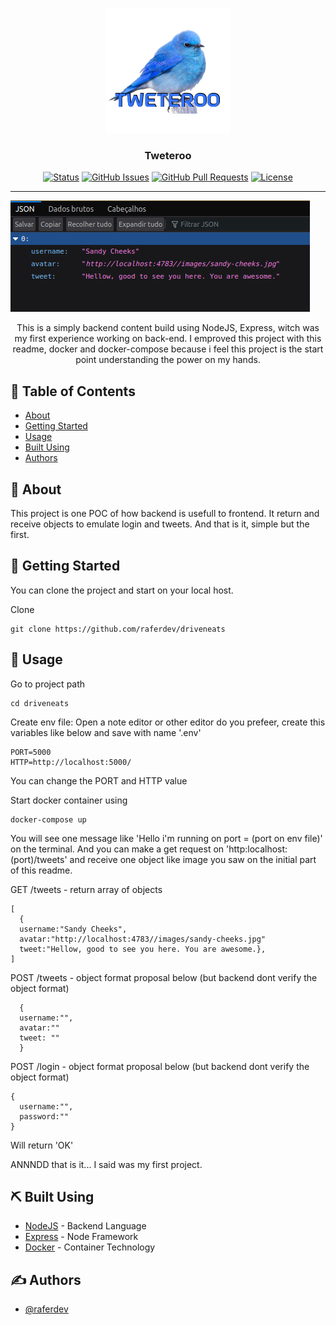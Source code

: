 <p align="center">
  <a href="https://raferdev.github.io/driveneats/">
 <img width=200px height=200px src="./readme.png" alt="Project logo"></a>
</p>

<h3 align="center">Tweteroo</h3>

<div align="center">

[![Status](https://img.shields.io/badge/status-closed-red.svg)]()
[![GitHub Issues](https://img.shields.io/github/issues/raferdev/globo.com.svg)](https://github.com//raferdev/globo.com/issues)
[![GitHub Pull Requests](https://img.shields.io/github/issues-pr/kylelobo/The-Documentation-Compendium.svg)](https://github.com/raferdev/globo.com/pulls)
[![License](https://img.shields.io/badge/license-MIT-blue.svg)](/LICENSE)

</div>

---

<img src="./readme-banner.png">

<p align="center"> This is a simply backend content build using NodeJS, Express, witch was my first experience working on back-end. I emproved this project with this readme, docker and docker-compose because i feel this project is the start point understanding the power on my hands.
</p>

## 📝 Table of Contents

- [About](#about)
- [Getting Started](#getting_started)
- [Usage](#usage)
- [Built Using](#built_using)
- [Authors](#authors)

## 🧐 About <a name = "about"></a>

This project is one POC of how backend is usefull to frontend. It return and receive objects to emulate login and tweets. And that is it, simple but the first.
## 🏁 Getting Started <a name = "getting_started"></a>

You can clone the project and start on your local host.

Clone

 ```
 git clone https://github.com/raferdev/driveneats
 ```

## 🎈 Usage <a name="usage"></a>

Go to project path 
```
cd driveneats
```
Create env file: Open a note editor or other editor do you prefeer, create this variables like below and save with name '.env'
```
PORT=5000
HTTP=http://localhost:5000/
```
You can change the PORT and HTTP value

Start docker container using 
```
docker-compose up
```
You will see one message like 'Hello i'm running on port = (port on env file)' on the terminal. And you can make a get request on 'http:localhost:(port)/tweets' and receive one object like image you saw on the initial part of this readme.

GET /tweets - return array of objects

```
[
  {
  username:"Sandy Cheeks",
  avatar:"http://localhost:4783//images/sandy-cheeks.jpg"
  tweet:"Hellow, good to see you here. You are awesome.},
]
```

POST /tweets - object format proposal below (but backend dont verify the object format)
```
  {
  username:"",
  avatar:""
  tweet: ""
  }
```
POST /login - object format proposal below (but backend dont verify the object format)
```
{
  username:"",
  password:""
}
```
Will return 'OK'

ANNNDD that is it... I said was my first project.

## ⛏️ Built Using <a name = "built_using"></a>

- [NodeJS](https://nodejs.org/en/docs/) - Backend Language
- [Express](https://expressjs.com/pt-br/) - Node Framework
- [Docker](https://www.docker.com/) - Container Technology

## ✍️ Authors <a name = "authors"></a>

- [@raferdev](https://github.com/raferdev)
